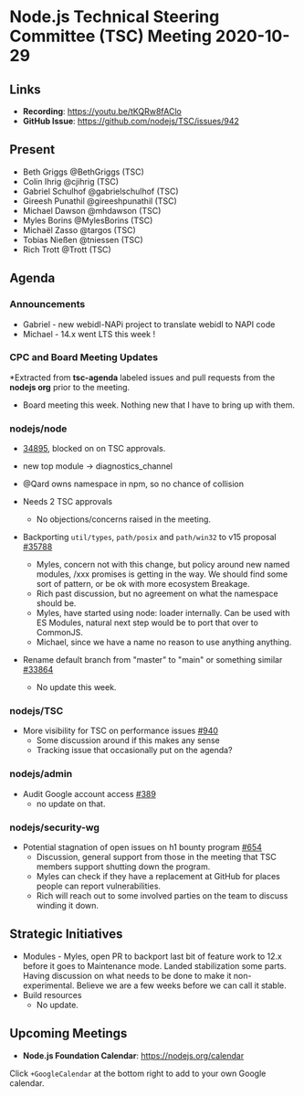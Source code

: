 # Node.js Technical Steering Committee (TSC) Meeting 2020-10-29

## Links

* **Recording**: https://youtu.be/tKQRw8fAClo  
* **GitHub Issue**: https://github.com/nodejs/TSC/issues/942

## Present

* Beth Griggs @BethGriggs (TSC)
* Colin Ihrig @cjihrig (TSC)
* Gabriel Schulhof @gabrielschulhof (TSC)
* Gireesh Punathil @gireeshpunathil (TSC)
* Michael Dawson @mhdawson (TSC)
* Myles Borins @MylesBorins (TSC)
* Michaël Zasso @targos (TSC)
* Tobias Nießen @tniessen (TSC)
* Rich Trott @Trott (TSC)

## Agenda

### Announcements

* Gabriel - new webidl-NAPi project to translate webidl to NAPI code
* Michael - 14.x went LTS this week !

### CPC and Board Meeting Updates
 
*Extracted from **tsc-agenda** labeled issues and pull requests from the **nodejs org** prior to the meeting.

* Board meeting this week. Nothing new that I have to bring up with them.

### nodejs/node

* [34895](https://github.com/nodejs/node/pull/34895), blocked on on TSC approvals.
 * new top module -> diagnostics_channel
 * @Qard owns namespace in npm, so no chance of collision
 * Needs 2 TSC approvals
   * No objections/concerns raised in the meeting.

* Backporting `util/types`, `path/posix` and `path/win32` to v15 proposal [#35788](https://github.com/nodejs/node/issues/35788)
  * Myles, concern not with this change, but policy around new named modules, /xxx promises
    is getting in the way. We should find some sort of pattern, or be ok with more ecosystem 
    Breakage.
  * Rich past discussion, but no agreement on what the namespace should be. 
  * Myles, have started using node: loader internally. Can be used with ES Modules, 
    natural next step would be to port that over to CommonJS.
  * Michael, since we have a name no reason to use anything anything.

* Rename default branch from "master" to "main" or something similar [#33864](https://github.com/nodejs/node/issues/33864)
  * No update this week.
 
### nodejs/TSC

* More visibility for TSC on performance issues [#940](https://github.com/nodejs/TSC/issues/940)
  * Some discussion around if this makes any sense
  * Tracking issue that occasionally put on the agenda?

### nodejs/admin

* Audit Google account access [#389](https://github.com/nodejs/admin/issues/389)
  * no update on that.

### nodejs/security-wg

* Potential stagnation of open issues on h1 bounty program [#654](https://github.com/nodejs/security-wg/issues/654)
  * Discussion, general support from those in the meeting that TSC members
    support shutting down the program. 
  * Myles can check if they have a replacement at GitHub for places people
    can report vulnerabilities.
  * Rich will reach out to some involved parties on the team to discuss winding it down.

## Strategic Initiatives

* Modules - Myles, open PR to backport last bit of feature work to 12.x before it
  goes to Maintenance mode.  Landed stabilization some parts.  Having discussion
  on what needs to be done to make it non-experimental. Believe we are 
  a few weeks before we can call it stable.
* Build resources
  * No update. 

## Upcoming Meetings

* **Node.js Foundation Calendar**: https://nodejs.org/calendar

Click `+GoogleCalendar` at the bottom right to add to your own Google calendar.
